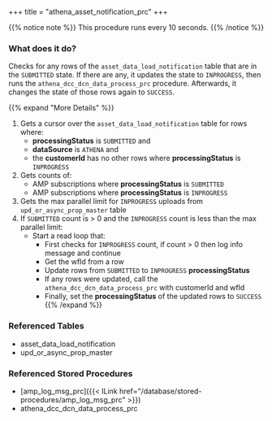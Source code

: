 +++
title = "athena_asset_notification_prc"
+++

{{% notice note %}}
This procedure runs every 10 seconds.
{{% /notice %}}

### What does it do?
Checks for any rows of the `asset_data_load_notification` table that are in the `SUBMITTED` state. If there are any, it updates the state to `INPROGRESS`, then runs the `athena_dcc_dcn_data_process_prc` procedure. Afterwards, it changes the state of those rows again to `SUCCESS`.

{{% expand "More Details" %}}
1. Gets a cursor over the `asset_data_load_notification` table for rows where:
   - **processingStatus** is `SUBMITTED` and
   - **dataSource** is `ATHENA` and
   - the **customerId** has no other rows where **processingStatus** is `INPROGRESS`
2. Gets counts of:
   - AMP subscriptions where **processingStatus** is `SUBMITTED`
   - AMP subscriptions where **processingStatus** is `INPROGRESS`
3. Gets the max parallel limit for `INPROGRESS` uploads from `upd_or_async_prop_master` table
4. If `SUBMITTED` count is > 0 and the `INPROGRESS` count is less than the max parallel limit:
   - Start a read loop that:
     - First checks for `INPROGRESS` count, if count > 0 then log info message and continue
     - Get the wfId from a row
     - Update rows from `SUBMITTED` to `INPROGRESS` **processingStatus**
     - If any rows were updated, call the `athena_dcc_dcn_data_process_prc` with customerId and wfId
     - Finally, set the **processingStatus** of the updated rows to `SUCCESS`
{{% /expand %}}

### Referenced Tables
- asset_data_load_notification
- upd_or_async_prop_master

### Referenced Stored Procedures
- [amp_log_msg_prc]({{< ILink href="/database/stored-procedures/amp_log_msg_prc" >}})
- athena_dcc_dcn_data_process_prc
